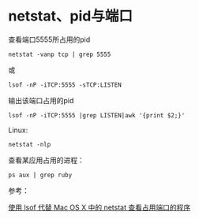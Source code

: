 # netstat、pid与端口

查看端口5555所占用的pid

```
netstat -vanp tcp | grep 5555
```

或

```
lsof -nP -iTCP:5555 -sTCP:LISTEN
```

输出该端口占用的pid

```
lsof -nP -iTCP:5555 |grep LISTEN|awk '{print $2;}'
```

Linux:

```
netstat -nlp
```

查看某应用占用的进程：

```
ps aux | grep ruby
```

参考：

[使用 lsof 代替 Mac OS X 中的 netstat 查看占用端口的程序](https://tonydeng.github.io/2016/07/07/use-lsof-to-replace-netstat/)

